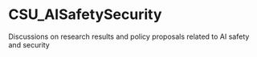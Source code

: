 # CSU_AISafetySecurity
Discussions on research results and policy proposals related to AI safety and security
